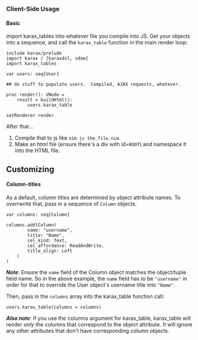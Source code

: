 ### Client-Side Usage

#### Basic

import karax_tables into whatever file you compile into JS.  Get your objects into a sequence, and call the `karax_table` function in the main render loop:
```nimrod
include karax/prelude
import karax / [karaxdsl, vdom]
import karax_tables

var users: seq[User]

## do stuff to populate users.  Compiled, AJAX requests, whatever.

proc render(): VNode = 
    result = buildHtml():
        users.karax_table

setRenderer render
```

After that...

1.  Compile that to js like `nim js the_file.nim`.  
2.  Make an html file (ensure there's a div with id=`ROOT`) and namespace it into the HTML file.

## Customizing

#### Column-titles

As a default, column titles are determined by object attribute names.  To overrwrite that, pass in a sequence of `Column` objects.
```nimrod
var columns: seq[Column]

columns.add(Column(
        name: "username", 
        title: "Name", 
        cel_kind: Text, 
        cel_affordance: ReadAndWrite,
        title_align: Left
    )
)
```
***Note***: Ensure the `name` field of the Column object matches the object/tuple field name. So in the above example, the `name` field has to be `"username"` in order for that to override the User object's username title into `"Name"`.

Then, pass in the `columns` array into the karax_table function call:

```nimrod
users.karax_table(columns = columns)
```

***Also note***: if you use the columns argument for karax_table, karax_table will render *only* the columns that correspond to the object attribute.  It will ignore any other attributes that don't have corresponding column objects.




